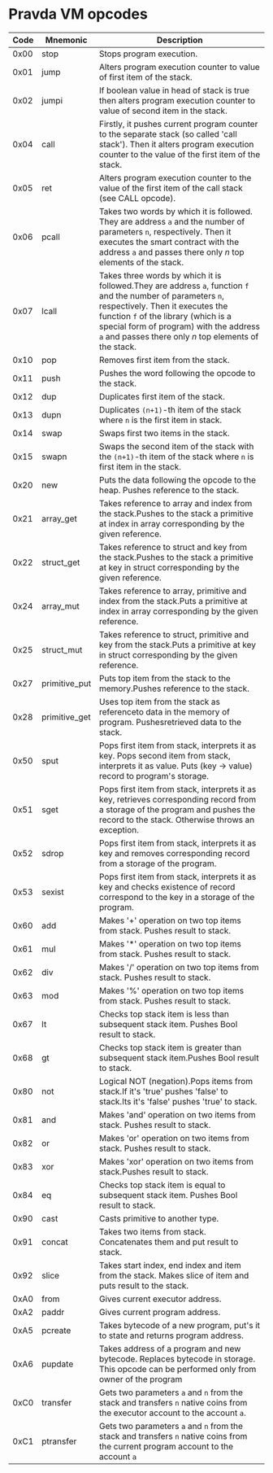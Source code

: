 <!--
THIS FILE IS GENERATED. DO NOT EDIT MANUALLY!
-->
# Pravda VM opcodes
Code|Mnemonic     |Description                                                                                                                                                                                                                                                                                 
----|-------------|--------------------------------------------------------------------------------------------------------------------------------------------------------------------------------------------------------------------------------------------------------------------------------------------
0x00|stop         |Stops program execution.                                                                                                                                                                                                                                                                    
0x01|jump         |Alters program execution counter to value of first item of the stack.                                                                                                                                                                                                                       
0x02|jumpi        |If boolean value in head of stack is true then alters program execution counter to value of second item in the stack.                                                                                                                                                                       
0x04|call         |Firstly, it pushes current program counter to the separate stack (so called 'call stack'). Then it alters program execution counter to the value of the first item of the stack.                                                                                                            
0x05|ret          |Alters program execution counter to the value of the first item of the call stack (see CALL opcode).                                                                                                                                                                                        
0x06|pcall        |Takes two words by which it is followed. They are address `a` and the number of parameters `n`, respectively. Then it executes the smart contract with the address `a` and passes there only $n$ top elements of the stack.                                                                 
0x07|lcall        |Takes three words by which it is followed.They are address `a`, function `f` and the number of parameters `n`, respectively. Then it executes the function `f` of the library (which is a special form of program) with the address `a` and passes there only $n$ top elements of the stack.
0x10|pop          |Removes first item from the stack.                                                                                                                                                                                                                                                          
0x11|push         |Pushes the word following the opcode to the stack.                                                                                                                                                                                                                                          
0x12|dup          |Duplicates first item of the stack.                                                                                                                                                                                                                                                         
0x13|dupn         |Duplicates `(n+1)`-th item of the stack where `n` is the first item in stack.                                                                                                                                                                                                               
0x14|swap         |Swaps first two items in the stack.                                                                                                                                                                                                                                                         
0x15|swapn        |Swaps the second item of the stack with the `(n+1)`-th item of the stack where `n` is first item in the stack.                                                                                                                                                                              
0x20|new          |Puts the data following the opcode to the heap. Pushes reference to the stack.                                                                                                                                                                                                              
0x21|array_get    |Takes reference to array and index from the stack.Pushes to the stack a primitive at index in array corresponding by the given reference.                                                                                                                                                   
0x22|struct_get   |Takes reference to struct and key from the stack.Pushes to the stack a primitive at key in struct corresponding by the given reference.                                                                                                                                                     
0x24|array_mut    |Takes reference to array, primitive and index from the stack.Puts a primitive at index in array corresponding by the given reference.                                                                                                                                                       
0x25|struct_mut   |Takes reference to struct, primitive and key from the stack.Puts a primitive at key in struct corresponding by the given reference.                                                                                                                                                         
0x27|primitive_put|Puts top item from the stack to the memory.Pushes reference to the stack.                                                                                                                                                                                                                   
0x28|primitive_get|Uses top item from the stack as referenceto data in the memory of program. Pushesretrieved data to the stack.                                                                                                                                                                               
0x50|sput         |Pops first item from stack, interprets it as key. Pops second item from stack, interprets it as value. Puts (key -> value) record to program's storage.                                                                                                                                     
0x51|sget         |Pops first item from stack, interprets it as key, retrieves corresponding record from a storage of the program and pushes the record to the stack. Otherwise throws an exception.                                                                                                           
0x52|sdrop        |Pops first item from stack, interprets it as key and removes corresponding record from a storage of the program.                                                                                                                                                                            
0x53|sexist       |Pops first item from stack, interprets it as key and checks existence of record correspond to the key in a storage of the program.                                                                                                                                                          
0x60|add          |Makes '+' operation on two top items from stack. Pushes result to stack.                                                                                                                                                                                                                    
0x61|mul          |Makes '*' operation on two top items from stack. Pushes result to stack.                                                                                                                                                                                                                    
0x62|div          |Makes '/' operation on two top items from stack. Pushes result to stack.                                                                                                                                                                                                                    
0x63|mod          |Makes '%' operation on two top items from stack. Pushes result to stack.                                                                                                                                                                                                                    
0x67|lt           |Checks top stack item is less than subsequent stack item. Pushes Bool result to stack.                                                                                                                                                                                                      
0x68|gt           |Checks top stack item is greater than subsequent stack item.Pushes Bool result to stack.                                                                                                                                                                                                    
0x80|not          |Logical NOT (negation).Pops items from stack.If it's 'true' pushes 'false' to stack.Its it's 'false' pushes 'true' to stack.                                                                                                                                                                
0x81|and          |Makes 'and' operation on two items from stack. Pushes result to stack.                                                                                                                                                                                                                      
0x82|or           |Makes 'or' operation on two items from stack. Pushes result to stack.                                                                                                                                                                                                                       
0x83|xor          |Makes 'xor' operation on two items from stack.Pushes result to stack.                                                                                                                                                                                                                       
0x84|eq           |Checks top stack item is equal to subsequent stack item. Pushes Bool result to stack.                                                                                                                                                                                                       
0x90|cast         |Casts primitive to another type.                                                                                                                                                                                                                                                            
0x91|concat       |Takes two items from stack. Concatenates them and put result to stack.                                                                                                                                                                                                                      
0x92|slice        |Takes start index, end index and item from the stack. Makes slice of item and puts result to the stack.                                                                                                                                                                                     
0xA0|from         |Gives current executor address.                                                                                                                                                                                                                                                             
0xA2|paddr        |Gives current program address.                                                                                                                                                                                                                                                              
0xA5|pcreate      |Takes bytecode of a new program, put's it to state and returns program address.                                                                                                                                                                                                             
0xA6|pupdate      |Takes address of a program and new bytecode. Replaces bytecode in storage. This opcode can be performed only from owner of the program                                                                                                                                                      
0xC0|transfer     |Gets two parameters `a` and `n` from the stack and transfers `n` native coins from the executor account to the account `a`.                                                                                                                                                                 
0xC1|ptransfer    |Gets two parameters `a` and `n` from the stack and transfers `n` native coins from the current program account to the account `a`                                                                                                                                                           